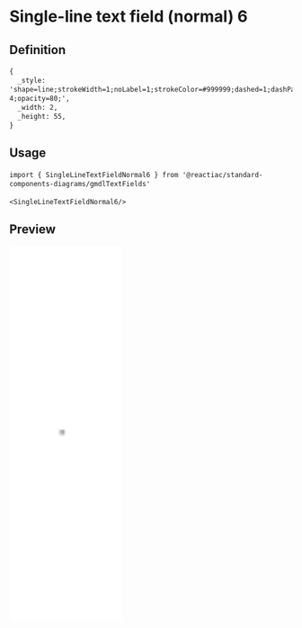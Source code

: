 # Single-line text field (normal) 6

## Definition

```
{
  _style: 'shape=line;strokeWidth=1;noLabel=1;strokeColor=#999999;dashed=1;dashPattern=1 4;opacity=80;',
  _width: 2,
  _height: 55,
}
```

## Usage

```
import { SingleLineTextFieldNormal6 } from '@reactiac/standard-components-diagrams/gmdlTextFields'

<SingleLineTextFieldNormal6/>
```

## Preview

<img src="./single-line-text-field-normal-6.png" width="200"/>
